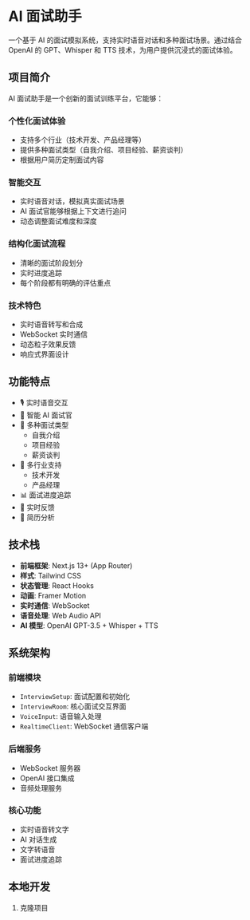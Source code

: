 # AI 面试助手

一个基于 AI 的面试模拟系统，支持实时语音对话和多种面试场景。通过结合 OpenAI 的 GPT、Whisper 和 TTS 技术，为用户提供沉浸式的面试体验。

## 项目简介

AI 面试助手是一个创新的面试训练平台，它能够：

### 个性化面试体验
- 支持多个行业（技术开发、产品经理等）
- 提供多种面试类型（自我介绍、项目经验、薪资谈判）
- 根据用户简历定制面试内容

### 智能交互
- 实时语音对话，模拟真实面试场景
- AI 面试官能够根据上下文进行追问
- 动态调整面试难度和深度

### 结构化面试流程
- 清晰的面试阶段划分
- 实时进度追踪
- 每个阶段都有明确的评估重点

### 技术特色
- 实时语音转写和合成
- WebSocket 实时通信
- 动态粒子效果反馈
- 响应式界面设计

## 功能特点

- 🎙️ 实时语音交互
- 🤖 智能 AI 面试官
- 🎯 多种面试类型
  - 自我介绍
  - 项目经验
  - 薪资谈判
- 🏢 多行业支持
  - 技术开发
  - 产品经理
- 📊 面试进度追踪
- 🔄 实时反馈
- 💼 简历分析

## 技术栈

- **前端框架**: Next.js 13+ (App Router)
- **样式**: Tailwind CSS
- **状态管理**: React Hooks
- **动画**: Framer Motion
- **实时通信**: WebSocket
- **语音处理**: Web Audio API
- **AI 模型**: OpenAI GPT-3.5 + Whisper + TTS

## 系统架构

### 前端模块
- `InterviewSetup`: 面试配置和初始化
- `InterviewRoom`: 核心面试交互界面
- `VoiceInput`: 语音输入处理
- `RealtimeClient`: WebSocket 通信客户端

### 后端服务
- WebSocket 服务器
- OpenAI 接口集成
- 音频处理服务

### 核心功能
- 实时语音转文字
- AI 对话生成
- 文字转语音
- 面试进度追踪

## 本地开发

1. 克隆项目
